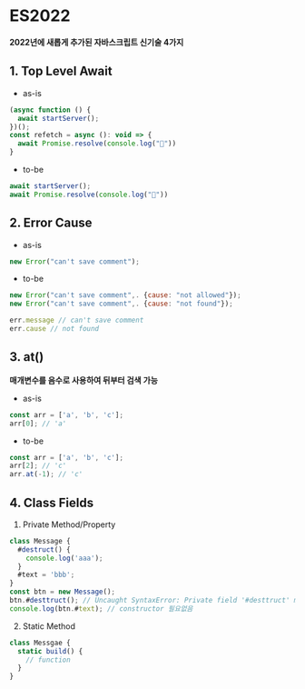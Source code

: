 # ES2022

**2022년에 새롭게 추가된 자바스크립트 신기술 4가지**

## 1. Top Level Await

- as-is
```javascript
(async function () {
  await startServer();
})();
const refetch = async (): void => {
  await Promise.resolve(console.log("🎉"))
}
```

- to-be
```javascript
await startServer();
await Promise.resolve(console.log("🎉"))
```

## 2. Error Cause

- as-is
```javascript
new Error("can't save comment");
```

- to-be
```javascript
new Error("can't save comment",. {cause: "not allowed"});
new Error("can't save comment",. {cause: "not found"});

err.message // can't save comment
err.cause // not found
```

## 3. at()
**매개변수를 음수로 사용하여 뒤부터 검색 가능**

- as-is
```javascript
const arr = ['a', 'b', 'c'];
arr[0]; // 'a'
```

- to-be
```javascript
const arr = ['a', 'b', 'c'];
arr[2]; // 'c'
arr.at(-1); // 'c'
```

## 4. Class Fields
1. Private Method/Property
```javascript
class Message {
  #destruct() {
    console.log('aaa');
  }
  #text = 'bbb';
}
const btn = new Message();
btn.#desttruct(); // Uncaught SyntaxError: Private field '#desttruct' must be declared in an enclosing class
console.log(btn.#text); // constructor 필요없음
```

2. Static Method
```javascript
class Messgae {
  static build() {
    // function
  }
}
```